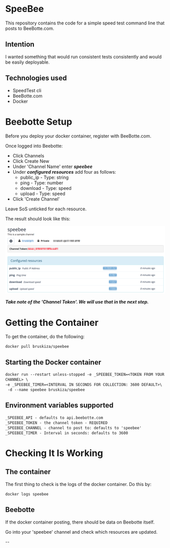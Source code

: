 
SpeeBee
=======

This repository contains the code for a simple speed test command line that
posts to BeeBotte.com.

Intention
---------

I wanted something that would run consistent tests consistently and would be
easily deployable.

Technologies used
-----------------

* SpeedTest cli
* BeeBotte.com
* Docker

Beebotte Setup
==============

Before you deploy your docker container, register with BeeBotte.com.

Once logged into Beebotte:

* Click Channels
* Click Create New
* Under 'Channel Name' enter ***speebee***
* Under ***configured resources*** add four as follows:
  * public_ip - Type: string
  * ping - Type: number
  * download - Type: speed
  * upload - Type: speed
* Click 'Create Channel'

Leave SoS unticked for each resource.

The result should look like this:

![BeeBotte Channel Setup](https://raw.githubusercontent.com/bruskiza/speebee/master/img/beebotte_channel_setup.png)

***Take note of the 'Channel Token'. We will use that in the next step.***

Getting the Container
=====================

To get the container, do the following:

```
docker pull bruskiza/speebee
```

Starting the Docker container
-----------------------------

```
docker run --restart unless-stopped -e _SPEEBEE_TOKEN=<TOKEN FROM YOUR CHANNEL> \
-e _SPEEBEE_TIMER=<INTERVAL IN SECONDS FOR COLLECTION: 3600 DEFAULT>\
 -d --name speebee bruskiza/speebee
```

Environment variables supported
-------------------------------

```
_SPEEBEE_API - defaults to api.beebotte.com
_SPEEBEE_TOKEN - the channel token - REQUIRED
_SPEEBEE_CHANNEL - channel to post to: defaults to 'speebee'
_SPEEBEE_TIMER - Interval in seconds: defaults to 3600
```

Checking It Is Working
======================

The container
-------------

The first thing to check is the logs of the docker container.
Do this by:

```
docker logs speebee
```

Beebotte
--------

If the docker container posting, there should be data on Beebotte itself.

Go into your 'speebee' channel and check which resources are updated.

--
